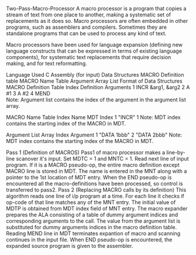 Two-Pass-Macro-Processor
A macro processor is a program that copies a stream of text from one place to another, making a systematic set of replacements as it does so. Macro processors are often embedded in other programs, such as assemblers and compilers. Sometimes they are standalone programs that can be used to process any kind of text.

Macro processors have been used for language expansion (defining new language constructs that can be expressed in terms of existing language components), for systematic text replacements that require decision making, and for text reformatting.

Language Used
C
Assembly (for input)
Data Structures
MACRO Definition table
MACRO Name Table
Argument Array List
Format of Data Structures
MACRO Definition Table
Index	Definition	Arguments
1	INCR	&arg1, &arg2
2	A	#1
3	A	#2
4	MEND	
Note: Argument list contains the index of the argument in the argument list array.

MACRO Name Table
Index	Name	MDT Index
1	"INCR"	1
Note: MDT index contains the starting index of the MACRO in MDT.

Argument List Array
Index	Argument
1	"DATA 1bbb"
2	"DATA 2bbb"
Note: MDT index contains the starting index of the MACRO in MDT.

Pass 1 (Definition of MACROS)
Pass1 of macro processor makes a line-by-line scanover it's input.
Set MDTC = 1 and MNTC = 1.
Read next line of input program.
If it is a MACRO pseudo-op, the entire macro definition except MACRO line is stored in MDT.
The name is entered in the MNT along with a pointer to the 1st location of MDT entry.
When the END pseudo-op is encountered all the macro-definitions have been processed, so control is transferred to pass2.
Pass 2 (Replacing MACRO calls by its definition)
This algorithm reads one line of i/p program at a time.
For each line it checks if op-code of that line matches any of the MNT entry.
The initial value of MDTP is obtained from MDT index field of MNT entry.
The macro expander prepares the ALA consisting of a table of dummy argument indices and corresponding arguments to the call.
The value from the argument list is substituted for dummy arguments indices in the macro definition table.
Reading MEND line in MDT terminates expantion of macro and scanning continues in the input file.
When END pseudo-op is encountered, the expanded source program is given to the assembler.
